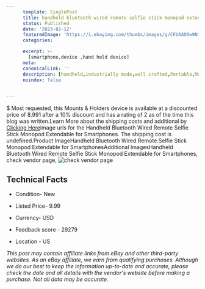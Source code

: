 ```yaml
---
      template: SinglePost
      title: handheld bluetooth wired remote selfie stick monopod extendable for smartphones
      status: Published
      date: '2023-02-12'
      featuredImage: 'https://i.ebayimg.com/thumbs/images/g/CFUAAOSw9N1VtZu8/s-l225.jpg'
      categories: 

      excerpt: >-
        [smartphone,device ,hand held device]
      meta:
      canonicalLink: ''
      description: [handheld,industrially made,well crafted,Portable,Mobile,Compact,Convenient,Lightweight,Maneuverable,Man-portable,Miniature,Carriable,Hand-held,Light,Holdable,Transportable,Mobile device,Pocket-sized,On-the-go,Wireless,Cordless,Compact size,Convenient size, smartphone,device ,hand held device]
      noindex: false

        
---
```

$
    Most requested, this Mounts & Holders device is available at a discounted price of 8.991 after a 10% discount and has a rating of 2 as of the time this blog was written.Learn More about the shipping costs and additional by [Clicking Here](https://www.ebay.com/itm/131565031567?hash=item1ea1e3108f%3Ag%3ACFUAAOSw9N1VtZu8&mkevt=1&mkcid=1&mkrid=711-53200-19255-0&campid=%253CePNCampaignId%253E&customid=%253CreferenceId%253E&toolid=10049)image urls for the Handheld Bluetooth Wired Remote Selfie Stick Monopod Extendable for Smartphones. The shipping cost is undefined.Product ImageHandheld Bluetooth Wired Remote Selfie Stick Monopod Extendable for SmartphonesAdditional ImagesHandheld Bluetooth Wired Remote Selfie Stick Monopod Extendable for Smartphones, check vendor page, ![check vendor page](https://origin-galleryplus.ebayimg.com/ws/web/131565031567_2_0_1/225x225.jpg,https://origin-galleryplus.ebayimg.com/ws/web/131565031567_3_0_1/225x225.jpg,https://origin-galleryplus.ebayimg.com/ws/web/131565031567_4_0_1/225x225.jpg,https://origin-galleryplus.ebayimg.com/ws/web/131565031567_5_0_1/225x225.jpg,https://origin-galleryplus.ebayimg.com/ws/web/131565031567_6_0_1/225x225.jpg,https://origin-galleryplus.ebayimg.com/ws/web/131565031567_7_0_1/225x225.jpg,https://origin-galleryplus.ebayimg.com/ws/web/131565031567_8_0_1/225x225.jpg,https://origin-galleryplus.ebayimg.com/ws/web/131565031567_9_0_1/225x225.jpg,https://origin-galleryplus.ebayimg.com/ws/web/131565031567_10_0_1/225x225.jpg,https://origin-galleryplus.ebayimg.com/ws/web/131565031567_11_0_1/225x225.jpg)
    
    

 ## Technical Facts 



     
      

 - Condition- New 


      

 - Listed Price- 9.99 


      

 - Currency- USD 


      

 - Feedback score - 29279 


      

 - Location - US 


      
      

 *_This post may contain affiliate links from eBay and other third-party websites. As an eBay affiliate, we earn from qualifying purchases. Although we do our best to keep the information up-to-date and accurate, please check the date and all details with the vendor's website before making a purchase. Not all data may be accurate._*



    
    
    
    
    